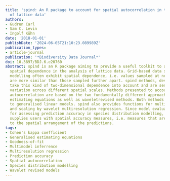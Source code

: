 ```yaml
---
title: 'spind: An R package to account for spatial autocorrelation in the analysis
  of lattice data'
authors:
- Gudrun Carl
- Sam C. Levin
- Ingolf Kühn
date: '2018-01-01'
publishDate: '2024-06-05T21:10:23.089989Z'
publication_types:
- article-journal
publication: '*Biodiversity Data Journal*'
doi: 10.3897/BDJ.6.e20760
abstract: spind is an R package aiming to provide a useful toolkit to account for
  spatial dependence in the analysis of lattice data. Grid-based data sets in spatial
  modelling often exhibit spatial dependence, i.e. values sampled at nearby locations
  are more similar than those sampled further apart. spind methods, described here,
  take this kind of two-dimensional dependence into account and are sensitive to its
  variation across different spatial scales. Methods presented to account for spatial
  autocorrelation are based on the two fundamentally different approaches of generalised
  estimating equations as well as waveletrevised methods. Both methods are extensions
  to generalised linear models. spind also provides functions for multi-model inference
  and scaling by wavelet multiresolution regression. Since model evaluation is essential
  for assessing prediction accuracy in species distribution modelling, spind additionally
  supplies users with spatial accuracy measures, i.e. measures that are sensitive
  to the spatial arrangement of the predictions.
tags:
- Cohen's kappa coefficient
- Generalised estimating equations
- Goodness-of-fit
- Multimodel inferrence
- Multiresolution regression
- Prediction accuracy
- Spatial autocorrelation
- Species distribution modelling
- Wavelet revised models
---
```


